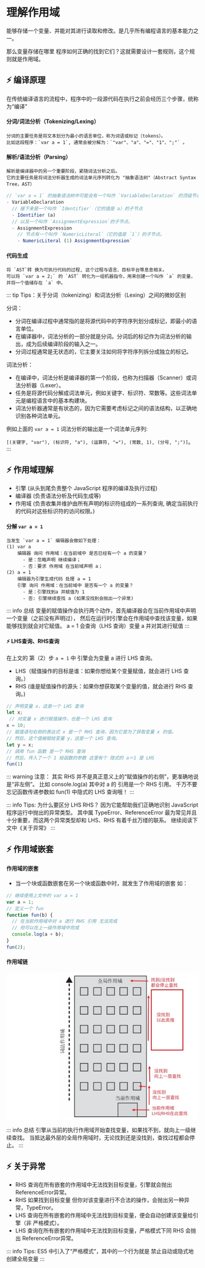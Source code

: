 # 理解作用域

能够存储一个变量、并能对其进行读取和修改。是几乎所有编程语言的基本能力之一。

那么变量存储在哪里 程序如何正确的找到它们？这就需要设计一套规则，这个规则就是作用域。

## ⚡ 编译原理
在传统编译语言的流程中，程序中的一段源代码在执行之前会经历三个步骤，统称为“编译”

#### 分词/词法分析（Tokenizing/Lexing）

```
分词的主要任务是将文本划分为最小的语言单位，称为词语或标记（tokens）。
比如这段程序：`var a = 1`, 通常会被分解为：`"var"、"a"、"="、"1"、";"` 。
```

#### 解析/语法分析（Parsing）

```
解析是编译器中的另一个重要阶段，紧随词法分析之后。
它的主要任务是将词法分析器生成的词法单元序列转化为 "抽象语法树"（Abstract Syntax Tree，AST）
```

``` js
// `var a = 1` 的抽象语法树中可能会有一个叫作 `VariableDeclaration` 的顶级节点
- VariableDeclaration
  // 接下来是一个叫作 `Identifier`（它的值是 a）的子节点
  - Identifier (a)
  // 以及一个叫作 `AssignmentExpression`的子节点。
  - AssignmentExpression
    // 节点有一个叫作 `NumericLiteral`（它的值是 `1`）的子节点。
    - NumericLiteral (1) AssignmentExpression`
```

#### 代码生成
```
将 `AST`转 换为可执行代码的过程, 这个过程与语言、目标平台等息息相关。
可以将 `var a = 2;` 的 `AST` 转化为一组机器指令，用来创建一个叫作 `a` 的变量，并将一个值储存在 `a` 中。
```

::: tip Tips：关于分词（tokenizing）和词法分析（Lexing）之间的微妙区别

分词：
- 分词在编译过程中通常指的是将源代码中的字符序列划分成标记，即最小的语言单位。
- 在编译器中，词法分析的一部分就是分词。分词后的标记作为词法分析的输出，成为后续编译阶段的输入之一。
- 分词过程通常是无状态的，它主要关注如何将字符序列拆分成独立的标记。

词法分析：
- 在编译中，词法分析是编译器的第一个阶段，也称为扫描器（Scanner）或词法分析器（Lexer）。
- 任务是将源代码分解成词法单元，例如关键字、标识符、常数等。这些词法单元是编程语言中的基本构建块。
- 词法分析器通常是有状态的，因为它需要考虑标记之间的语法结构，以正确地识别各种词法单元。

例如上面的 `var a = 1` 词法分析的输出是一个词法单元序列:

 `[(关键字, "var"), (标识符, "a"), (运算符, "="), (常数, 1), (分号, ";")]`。
:::


## ⚡ 作用域理解
- 引擎 (从头到尾负责整个 JavaScript 程序的编译及执行过程)
- 编译器 (负责语法分析及代码生成等)
- 作用域 (负责收集并维护由所有声明的标识符组成的一系列查询, 确定当前执行的代码对这些标识符的访问权限。)

#### 分解 `var a = 1`
```
当发生 `var a = 1` 编辑器会做如下处理：
(1) var a
    编辑器 询问 作用域：在当前域中 是否已经有一个 a 的变量？
      - 是：忽略声明 继续编译；
      - 否：要求 作用域 在当前域声明 a；
(2) a = 1
    编辑器为引擎生成代码 处理 a = 1
    引擎 询问 作用域：在当前域中 是否有一个 a 的变量？
      - 是：引擎找到a 并赋值为 1
      - 否: 引擎继续查找 a (如果没找到会抛出一个异常)
```

::: info 总结
变量的赋值操作会执行两个动作，首先编译器会在当前作用域中声明一个变量（之前没有声明过），
然后在运行时引擎会在作用域中查找该变量，如果能够找到就会对它赋值。
a = 1 会查询（LHS 查询）变量 a 并对其进行赋值
:::

#### ⚡ LHS查询、RHS查询

在上文的 第（2）步 `a = 1` 中 引擎会为变量 a 进行 LHS 查询。

- LHS（赋值操作的目标是谁：如果你想给某个变量赋值，就会进行 LHS 查询。）
- RHS (谁是赋值操作的源头：如果你想获取某个变量的值，就会进行 RHS 查询。)

``` js
// 声明变量 x，这是一个 LHS 查询
let x;
 // 对变量 x 进行赋值操作，也是一个 LHS 查询
x = 10;
// 赋值语句右侧的表达式 x 是一个 RHS 查询，因为它是为了获取变量 x 的值。
// 然后，这个值被赋给变量 y，这是一个 LHS 查询。
let y = x;
// 调用 fun 函数 是一个 RHS 查询
// 然后，传入了一个 1 给函数的参数 这里有个 隐式的 a＝1 是 LHS
fun(1)
```

::: warning 注意：
其实 RHS 并不是真正意义上的“赋值操作的右侧”，更准确地说是“非左侧”。
比如  console.log(a) 其中对 a 的 引用是一个 RHS 引用。
千万不要忘记函数传递参数如 fun(1) 中隐式的 LHS 查询哦！
:::

::: info Tips: 为什么要区分 LHS RHS？
因为它能帮助我们正确地识别 JavaScript 程序运行中抛出的异常类型。
其中属 TypeError、ReferenceError 最为常见并且十分重要，而这两个异常类型却和 LHS、RHS 有着千丝万缕的联系。
继续阅读下文中《关于异常》
:::

## ⚡ 作用域嵌套

#### 作用域的嵌套
- 当一个块或函数嵌套在另一个块或函数中时，就发生了作用域的嵌套 如：
``` js
// 继续使用上文中的 var a = 1
var a = 1;
// 定义一个 fun
function fun(b) {
  // 在当前作用域中对 a 进行 RHS 引用 无法完成
  // 但可以在上一级作用域中完成
  console.log(a + b);
}
fun(2);
```

#### 作用域链
![](../image/2024-03-12/scope_find.jpg)

::: info 总结
引擎从当前的执行作用域开始查找变量，如果找不到，就向上一级继续查找。
当抵达最外层的全局作用域时，无论找到还是没找到，查找过程都会停止。
:::

## ⚡ 关于异常

- RHS 查询在所有嵌套的作用域中无法找到目标变量，引擎就会抛出 ReferenceError异常。
- RHS 如果找到目标变量 但你对该变量进行不合法的操作，会抛出另一种异常，TypeError。
- LHS 查询在所有嵌套的作用域中无法找到目标变量，便会自动创建该变量给引擎（非 严格模式）。
- LHS 查询在所有嵌套的作用域中无法找到目标变量，严格模式下同 RHS 会抛出 ReferenceError异常。

::: info Tips:
ES5 中引入了“严格模式”，其中的一个行为就是 禁止自动或隐式地创建全局变量
:::